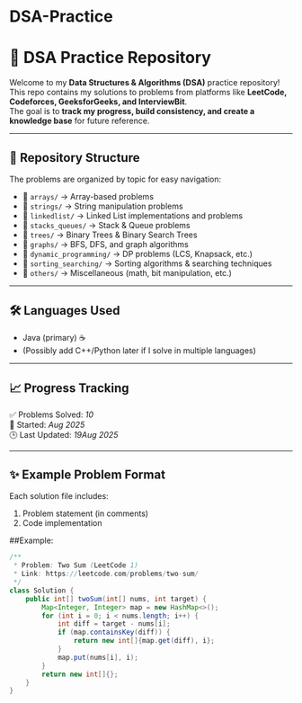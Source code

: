 # DSA-Practice
# 🚀 DSA Practice Repository

Welcome to my **Data Structures & Algorithms (DSA)** practice repository!  
This repo contains my solutions to problems from platforms like **LeetCode, Codeforces, GeeksforGeeks, and InterviewBit**.  
The goal is to **track my progress, build consistency, and create a knowledge base** for future reference.

---

## 📂 Repository Structure
The problems are organized by topic for easy navigation:

- 📌 `arrays/` → Array-based problems  
- 📌 `strings/` → String manipulation problems  
- 📌 `linkedlist/` → Linked List implementations and problems  
- 📌 `stacks_queues/` → Stack & Queue problems  
- 📌 `trees/` → Binary Trees & Binary Search Trees  
- 📌 `graphs/` → BFS, DFS, and graph algorithms  
- 📌 `dynamic_programming/` → DP problems (LCS, Knapsack, etc.)  
- 📌 `sorting_searching/` → Sorting algorithms & searching techniques  
- 📌 `others/` → Miscellaneous (math, bit manipulation, etc.)  

---

## 🛠️ Languages Used
- Java (primary) ☕  
- (Possibly add C++/Python later if I solve in multiple languages)

---

## 📈 Progress Tracking
✅ Problems Solved: *10*  
📅 Started: *Aug 2025*  
🕒 Last Updated: *19Aug 2025*  

---

## ✨ Example Problem Format
Each solution file includes:
1. Problem statement (in comments)
2. Code implementation

##Example:
```java
/**
 * Problem: Two Sum (LeetCode 1)
 * Link: https://leetcode.com/problems/two-sum/
 */
class Solution {
    public int[] twoSum(int[] nums, int target) {
        Map<Integer, Integer> map = new HashMap<>();
        for (int i = 0; i < nums.length; i++) {
            int diff = target - nums[i];
            if (map.containsKey(diff)) {
                return new int[]{map.get(diff), i};
            }
            map.put(nums[i], i);
        }
        return new int[]{};
    }
}
